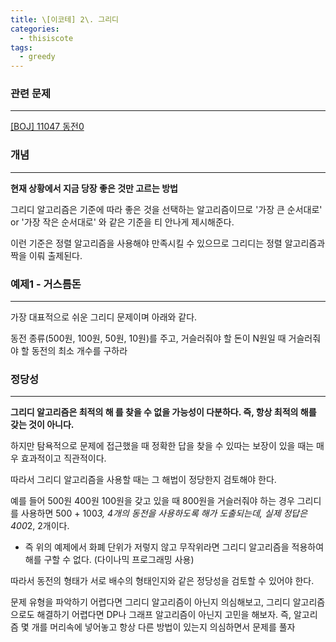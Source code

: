 ```yaml
---
title: \[이코테] 2\. 그리디
categories: 
  - thisiscote
tags: 
  - greedy
---
```


### 관련 문제

---

[[BOJ] 11047 동전0](http://akgop.github.io/boj/BOJ11047/)


### 개념

---

**현재 상황에서 지금 당장 좋은 것만 고르는 방법**

그리디 알고리즘은 기준에 따라 좋은 것을 선택하는 알고리즘이므로 '가장 큰 순서대로' or '가장 작은 순서대로' 와 같은 기준을 티 안나게 제시해준다. 

이런 기준은 정렬 알고리즘을 사용해야 만족시킬 수 있으므로 그리디는 정렬 알고리즘과 짝을 이뤄 출제된다.

### 예제1 - 거스름돈

---

가장 대표적으로 쉬운 그리디 문제이며 아래와 같다.

동전 종류(500원, 100원, 50원, 10원)를 주고, 거슬러줘야 할 돈이 N원일 때 거슬러줘야 할 동전의 최소 개수를 구하라

### 정당성

---

**그리디 알고리즘은 최적의 해 를 찾을 수 없을 가능성이 다분하다. 즉, 항상 최적의 해를 갖는 것이 아니다.**

하지만 탐욕적으로 문제에 접근했을 때 정확한 답을 찾을 수 있따는 보장이 있을 때는 매우 효과적이고 직관적이다.

따라서 그리디 알고리즘을 사용할 때는 그 해법이 정당한지 검토해야 한다.

예를 들어 500원 400원 100원을 갖고 있을 때 800원을 거슬러줘야 하는 경우 그리디를 사용하면 500 + 100*3, 4개의 동전을 사용하도록 해가 도출되는데, 실제 정답은 400*2, 2개이다.

- 즉 위의 예제에서 화폐 단위가 저렇지 않고 무작위라면 그리디 알고리즘을 적용하여 해를 구할 수 없다. (다이나믹 프로그래밍 사용)

따라서 동전의 형태가 서로 배수의 형태인지와 같은 정당성을 검토할 수 있어야 한다.

문제 유형을 파악하기 어렵다면 그리디 알고리즘이 아닌지 의심해보고, 그리디 알고리즘으로도 해결하기 어렵다면 DP나 그래프 알고리즘이 아닌지 고민을 해보자. 즉, 알고리즘 몇 개를 머리속에 넣어놓고 항상 다른 방법이 있는지 의심하면서 문제를 풀자